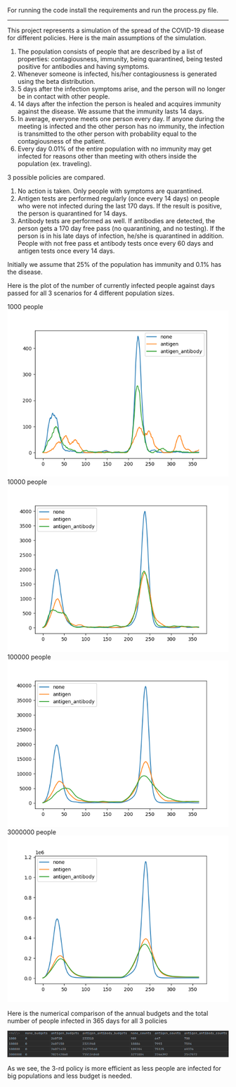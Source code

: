 For running the code install the requirements and run the process.py file.
<hr>
This project represents a simulation of the spread of the COVID-19 disease for different policies. Here is the main assumptions of the simulation.

1. The population consists of people that are described by a list of properties: contagiousness, immunity, being quarantined, being tested positive for antibodies and having symptoms.
2. Whenever someone is infected, his/her contagiousness is generated using the beta distribution.
3. 5 days after the infection symptoms arise, and the person will no longer be in contact with other people.
4. 14 days after the infection the person is healed and acquires immunity against the disease. We assume that the immunity lasts 14 days.
5. In average, everyone meets one person every day. If anyone during the meeting is infected and the other person has no immunity, the infection is transmitted to the other person with probability equal to the contagiousness of the patient.
6. Every day 0.01% of the entire population with no immunity may get infected for reasons other than meeting with others inside the population (ex. traveling).

3 possible policies are compared.
1. No action is taken. Only people with symptoms are quarantined.
2. Antigen tests are performed regularly (once every 14 days) on people who were not infected during the last 170 days. If the result is positive, the person is quarantined for 14 days.
3. Antibody tests are performed as well. If antibodies are detected, the person gets a 170 day free pass (no quarantining, and no testing). If the person is in his late days of infection, he/she is quarantined in addition. People with not free pass et antibody tests once every 60 days and antigen tests once every 14 days.

Initially we assume that 25% of the population has immunity and 0.1% has the disease.

Here is the plot of the number of currently infected people against days passed for all 3 scenarios for 4 different population sizes.

1000 people
![](.README_images/3a23415a.png)
10000 people
![](.README_images/f6dbc05b.png)
100000 people
![](.README_images/a63de0bd.png)
3000000 people
![](.README_images/7b262345.png)

Here is the numerical comparison of the annual budgets and the total number of people infected in 365 days for all 3 policies

![](.README_images/fcc048f1.png)

As we see, the 3-rd policy is more efficient as less people are infected for big populations and less budget is needed.